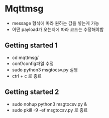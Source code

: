 # Mqttmsg
- message 형식에 따라 원하는 값을 넣는게 가능
- 어떤 payload가 오는지에 따라 코드는 수정해야함


## Getting started 1
- cd mqttmsg/
- conf/config파일 수정
- sudo python3 msgtocsv.py 실행
- ctrl + c 로 종료


## Getting started 2
- sudo nohup python3 msgtocsv.py &
- sudo pkill -9 -ef msgtocsv.py 로 종료